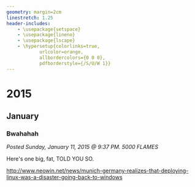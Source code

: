 ```yaml
---
geometry: margin=2cm
linestretch: 1.25
header-includes:
    - \usepackage{setspace}
    - \usepackage{lineno}
    - \usepackage{lscape}
    - \hypersetup{colorlinks=true,
            urlcolor=orange,
            allbordercolors={0 0 0},
            pdfborderstyle={/S/U/W 1}}
---
```

# 2015
## January
### Bwahahah

[//p148]: # (https://web.archive.org/web/20171020190531/http://linuxhaters.blogspot.com/2015/01/bwahahah.html)

*Posted Sunday, January 11, 2015 @ 9:37 PM. 5000 FLAMES*

Here's one big, fat, TOLD YOU SO.

http://www.neowin.net/news/munich-germany-realizes-that-deploying-linux-was-a-disaster-going-back-to-windows
